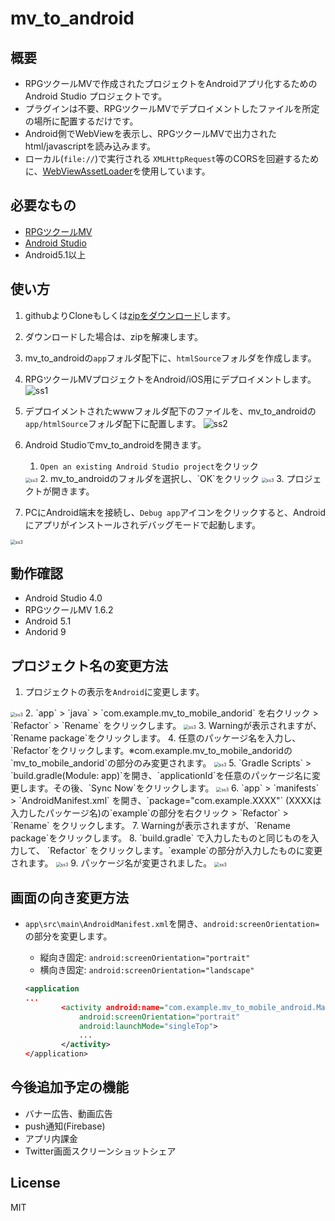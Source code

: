 # mv_to_android



## 概要
* RPGツクールMVで作成されたプロジェクトをAndroidアプリ化するためのAndroid Studio プロジェクトです。
* プラグインは不要、RPGツクールMVでデプロイメントしたファイルを所定の場所に配置するだけです。
* Android側でWebViewを表示し、RPGツクールMVで出力されたhtml/javascriptを読み込みます。
* ローカル(`file://`)で実行される `XMLHttpRequest`等のCORSを回避するために、[WebViewAssetLoader](https://developer.android.com/reference/androidx/webkit/WebViewAssetLoader)を使用しています。



## 必要なもの

* [RPGツクールMV](http://tkool.jp/mv/)
* [Android Studio](https://developer.android.com/studio/index.htm)
* Android5.1以上



## 使い方

1. githubよりCloneもしくは[zipをダウンロード](https://github.com/waffs702/mv_to_android/archive/master.zip)します。

2. ダウンロードした場合は、zipを解凍します。

3. mv_to_androidの`app`フォルダ配下に、`htmlSource`フォルダを作成します。

4. RPGツクールMVプロジェクトをAndroid/iOS用にデプロイメントします。
    ![ss1](doc/ss1.jpg)

5. デプロイメントされたwwwフォルダ配下のファイルを、mv_to_androidの`app/htmlSource`フォルダ配下に配置します。
    ![ss2](doc/ss2.jpg)

6. Android Studioでmv_to_androidを開きます。

   1. `Open an existing Android Studio project`をクリック
   <img src="doc/ss3.jpg" alt="ss3" style="zoom:50%;" />
   2. mv_to_androidのフォルダを選択し、`OK`をクリック
   <img src="doc/ss4.jpg" alt="ss3" style="zoom:50%;" />
   3. プロジェクトが開きます。

   

7. PCにAndroid端末を接続し、`Debug app`アイコンをクリックすると、Androidにアプリがインストールされデバッグモードで起動します。
<img src="doc/ss5.jpg" alt="ss3" style="zoom:50%;" />



## 動作確認

- Android Studio 4.0
- RPGツクールMV 1.6.2
- Android 5.1
- Andorid 9



## プロジェクト名の変更方法
1. プロジェクトの表示を`Android`に変更します。
<img src="doc/ss6.jpg" alt="ss3" style="zoom:50%;" />
2. `app` > `java` > `com.example.mv_to_mobile_andorid` を右クリック > `Refactor` > `Rename` をクリックします。
<img src="doc/ss7.jpg" alt="ss3" style="zoom:50%;" />
3. Warningが表示されますが、`Rename package`をクリックします。
4. 任意のパッケージ名を入力し、`Refactor`をクリックします。※com.example.mv_to_mobile_andoridの`mv_to_mobile_andorid`の部分のみ変更されます。
<img src="doc/ss8.jpg" alt="ss3" style="zoom:50%;" />
5. `Gradle Scripts` > `build.gradle(Module: app)`を開き、`applicationId`を任意のパッケージ名に変更します。その後、`Sync Now`をクリックします。
<img src="doc/ss9.jpg" alt="ss3" style="zoom:50%;" />
6. `app` > `manifests` > `AndroidManifest.xml` を開き、`package="com.example.XXXX"` (XXXXは入力したパッケージ名)の`example`の部分を右クリック > `Refactor` > `Rename` をクリックします。
7. Warningが表示されますが、`Rename package`をクリックします。
8. `build.gradle` で入力したものと同じものを入力して、 `Refactor` をクリックします。`example`の部分が入力したものに変更されます。
<img src="doc/ss10.jpg" alt="ss3" style="zoom:50%;" />
9. パッケージ名が変更されました。
<img src="doc/ss11.jpg" alt="ss3" style="zoom:50%;" />



## 画面の向き変更方法

- `app\src\main\AndroidManifest.xml`を開き、`android:screenOrientation=`の部分を変更します。

  - 縦向き固定: `android:screenOrientation="portrait"`
  - 横向き固定: `android:screenOrientation="landscape"`

  ```xml
  <application
  ...
          <activity android:name="com.example.mv_to_mobile_android.MainActivity"
              android:screenOrientation="portrait"
              android:launchMode="singleTop">
              ...
          </activity>
  </application>
  ```



## 今後追加予定の機能

- バナー広告、動画広告
- push通知(Firebase)
- アプリ内課金
- Twitter画面スクリーンショットシェア



## License
MIT